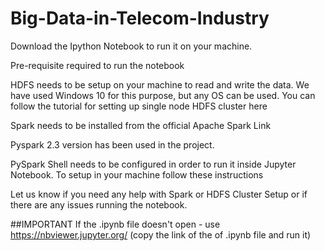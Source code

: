 # Big-Data-in-Telecom-Industry
Download the Ipython Notebook to run it on your machine.

Pre-requisite required to run the notebook

HDFS needs to be setup on your machine to read and write the data. We have used Windows 10 for this purpose, but any OS can be used. You can follow the tutorial for setting up single node HDFS cluster here

Spark needs to be installed from the official Apache Spark Link

Pyspark 2.3 version has been used in the project.

PySpark Shell needs to be configured in order to run it inside Jupyter Notebook. To setup in your machine follow these instructions




Let us know if you need any help with Spark or HDFS Cluster Setup or if there are any issues running the notebook.

##IMPORTANT
If the .ipynb file doesn't open - use https://nbviewer.jupyter.org/ (copy the link of the of .ipynb file and run it)

